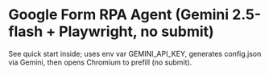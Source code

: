 # Google Form RPA Agent (Gemini 2.5-flash + Playwright, **no submit**)

See quick start inside; uses env var GEMINI_API_KEY, generates config.json via Gemini, then opens Chromium to prefill (no submit).